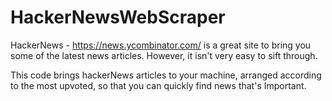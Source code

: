 # HackerNewsWebScraper
HackerNews - https://news.ycombinator.com/ is a great site to bring you some of the latest news articles. However, it isn't very easy to sift through.

This code brings hackerNews articles to your machine, arranged according to the most upvoted, so that you can quickly find news that's Important.
